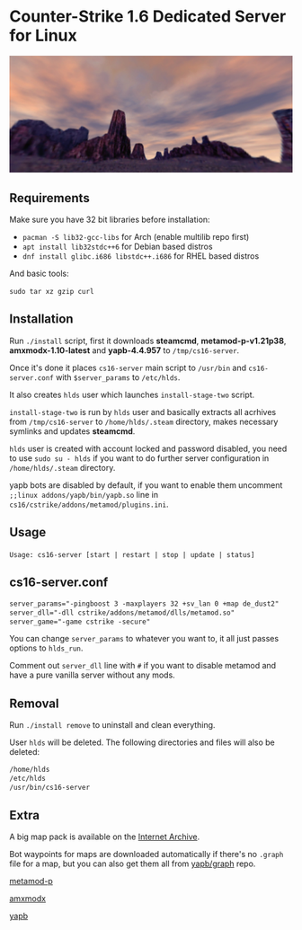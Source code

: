 # Counter-Strike 1.6 Dedicated Server for Linux

![logo](images/logo.jpg)

## Requirements

Make sure you have 32 bit libraries before installation:

- ```pacman -S lib32-gcc-libs``` for Arch (enable multilib repo first)
- ```apt install lib32stdc++6``` for Debian based distros
- ```dnf install glibc.i686 libstdc++.i686``` for RHEL based distros

And basic tools:

```sudo tar xz gzip curl```

## Installation

Run ```./install``` script, first it downloads **steamcmd**, **metamod-p-v1.21p38**, **amxmodx-1.10-latest** and **yapb-4.4.957** to ```/tmp/cs16-server```.

Once it's done it places ```cs16-server``` main script to ```/usr/bin``` and ```cs16-server.conf``` with ```$server_params``` to ```/etc/hlds```.

It also creates ```hlds``` user which launches ```install-stage-two``` script.

```install-stage-two``` is run by ```hlds``` user and basically extracts all acrhives from ```/tmp/cs16-server``` to ```/home/hlds/.steam``` directory, makes necessary symlinks and updates **steamcmd**.

```hlds``` user is created with account locked and password disabled, you need to use ```sudo su - hlds``` if you want to do further server configuration in ```/home/hlds/.steam``` directory.

yapb bots are disabled by default, if you want to enable them uncomment ```;;linux addons/yapb/bin/yapb.so``` line in ```cs16/cstrike/addons/metamod/plugins.ini```.

## Usage

```Usage: cs16-server [start | restart | stop | update | status]```

## cs16-server.conf

```
server_params="-pingboost 3 -maxplayers 32 +sv_lan 0 +map de_dust2"
server_dll="-dll cstrike/addons/metamod/dlls/metamod.so"
server_game="-game cstrike -secure"
```

You can change ```server_params``` to whatever you want to, it all just passes options to ```hlds_run```.

Comment out ```server_dll``` line with ```#``` if you want to disable metamod and have a pure vanilla server without any mods.

## Removal

Run ```./install remove``` to uninstall and clean everything.

User ```hlds``` will be deleted. The following directories and files will also be deleted:

```
/home/hlds
/etc/hlds
/usr/bin/cs16-server
```

## Extra

A big map pack is available on the [Internet Archive](https://archive.org/details/cs-1.6-mega-map-pack-v-2018.1.7z).

Bot waypoints for maps are downloaded automatically if there's no ```.graph``` file for a map, but you can also get them all from [yapb/graph](https://github.com/yapb/graph) repo.

[metamod-p](https://github.com/Bots-United/metamod-p)

[amxmodx](https://github.com/alliedmodders/amxmodx)

[yapb](https://github.com/yapb/yapb)
